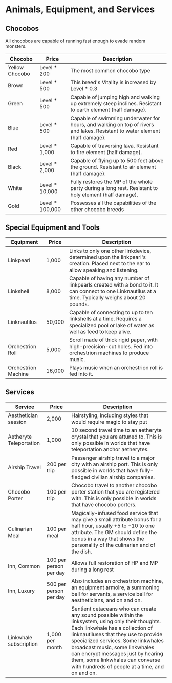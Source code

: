 # Animals, Equipment, and Services

## Chocobos

All chocobos are capable of running fast enough to evade random monsters.

| Chocobo | Price | Description |
| ---     | ---   | ---         |
| Yellow Chocobo | Level * 200 | The most common chocobo type |
| Brown | Level * 500 | This breed's Vitality is increased by Level * 0.3
| Green | Level * 500 | Capable of jumping high and walking up extremely steep inclines. Resistant to earth element (half damage).
| Blue | Level * 500 | Capable of swimming underwater for hours, and walking on top of rivers and lakes. Resistant to water element (half damage).
| Red | Level * 1,000 | Capable of traversing lava. Resistant to fire element (half damage).
| Black | Level * 2,000 | Capable of flying up to 500 feet above the ground. Resistant to air element (half damage).
| White | Level * 10,000 | Fully restores the MP of the whole party during a long rest. Resistant to holy element (half damage).
| Gold | Level * 100,000 | Possesses all the capabilities of the other chocobo breeds

## Special Equipment and Tools

| Equipment | Price | Description |
| ---       | ---   | ---         |
| Linkpearl | 1,000 | Links to only one other linkdevice, determined upon the linkpearl's creation. Placed next to the ear to allow speaking and listening.
| Linkshell | 8,000 | Capable of having any number of linkpearls created with a bond to it. It can connect to one Linknautilus at a time. Typically weighs about 20 pounds.
| Linknautilus | 50,000 | Capable of connecting to up to ten linkshells at a time. Requires a specialized pool or lake of water as well as feed to keep alive.
| Orchestrion Roll | 5,000 | Scroll made of thick rigid paper, with high-precision-cut holes. Fed into orchestrion machines to produce music.
| Orchestrion Machine | 16,000 | Plays music when an orchestrion roll is fed into it.

## Services

| Service | Price | Description |
| ---     | ---   | ---         |
| Aesthetician session | 2,000 | Hairstyling, including styles that would require magic to stay put
| Aetheryte Teleportation | 1,000 | 10 second travel time to an aetheryte crystal that you are attuned to. This is only possible in worlds that have teleportation anchor aetherytes.
| Airship Travel | 200 per trip | Passenger airship travel to a major city with an airship port. This is only possible in worlds that have fully-fledged civilian airship companies.
| Chocobo Porter | 100 per trip | Chocobo travel to another chocobo porter station that you are registered with. This is only possible in worlds that have chocobo porters.
| Culinarian Meal | 100 per meal | Magically-infused food service that may give a small attribute bonus for a half hour, usually +5 to +10 to one attribute. The GM should define the bonus in a way that shows the personality of the culinarian and of the dish.
| Inn, Common | 100 per person per day | Allows full restoration of HP and MP during a long rest
| Inn, Luxury | 500 per person per day | Also includes an orchestrion machine, an equipment armoire, a summoning bell for servants, a service bell for aestheticians, and on and on.
| Linkwhale subscription | 1,000 per month | Sentient cetaceans who can create any sound possible within the linksystem, using only their thoughts. Each linkwhale has a collection of linknautiluses that they use to provide specialized services. Some linkwhales broadcast music, some linkwhales can encrypt messages just by hearing them, some linkwhales can converse with hundreds of people at a time, and on and on.
